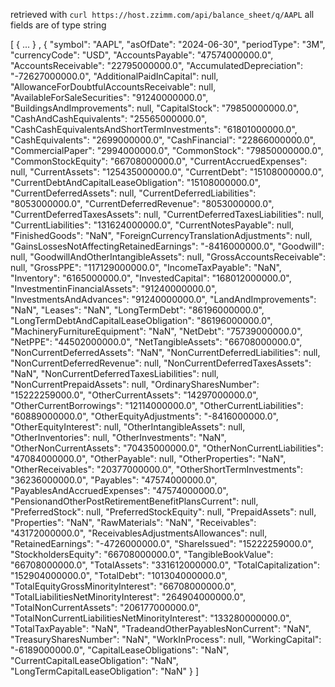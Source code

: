 retrieved with `curl https://host.zzimm.com/api/balance_sheet/q/AAPL`
all fields are of type string

[
    { ... } ,
    {
    "symbol": "AAPL",
    "asOfDate": "2024-06-30",
    "periodType": "3M",
    "currencyCode": "USD",
    "AccountsPayable": "47574000000.0",
    "AccountsReceivable": "22795000000.0",
    "AccumulatedDepreciation": "-72627000000.0",
    "AdditionalPaidInCapital": null,
    "AllowanceForDoubtfulAccountsReceivable": null,
    "AvailableForSaleSecurities": "91240000000.0",
    "BuildingsAndImprovements": null,
    "CapitalStock": "79850000000.0",
    "CashAndCashEquivalents": "25565000000.0",
    "CashCashEquivalentsAndShortTermInvestments": "61801000000.0",
    "CashEquivalents": "2699000000.0",
    "CashFinancial": "22866000000.0",
    "CommercialPaper": "2994000000.0",
    "CommonStock": "79850000000.0",
    "CommonStockEquity": "66708000000.0",
    "CurrentAccruedExpenses": null,
    "CurrentAssets": "125435000000.0",
    "CurrentDebt": "15108000000.0",
    "CurrentDebtAndCapitalLeaseObligation": "15108000000.0",
    "CurrentDeferredAssets": null,
    "CurrentDeferredLiabilities": "8053000000.0",
    "CurrentDeferredRevenue": "8053000000.0",
    "CurrentDeferredTaxesAssets": null,
    "CurrentDeferredTaxesLiabilities": null,
    "CurrentLiabilities": "131624000000.0",
    "CurrentNotesPayable": null,
    "FinishedGoods": "NaN",
    "ForeignCurrencyTranslationAdjustments": null,
    "GainsLossesNotAffectingRetainedEarnings": "-8416000000.0",
    "Goodwill": null,
    "GoodwillAndOtherIntangibleAssets": null,
    "GrossAccountsReceivable": null,
    "GrossPPE": "117129000000.0",
    "IncomeTaxPayable": "NaN",
    "Inventory": "6165000000.0",
    "InvestedCapital": "168012000000.0",
    "InvestmentinFinancialAssets": "91240000000.0",
    "InvestmentsAndAdvances": "91240000000.0",
    "LandAndImprovements": "NaN",
    "Leases": "NaN",
    "LongTermDebt": "86196000000.0",
    "LongTermDebtAndCapitalLeaseObligation": "86196000000.0",
    "MachineryFurnitureEquipment": "NaN",
    "NetDebt": "75739000000.0",
    "NetPPE": "44502000000.0",
    "NetTangibleAssets": "66708000000.0",
    "NonCurrentDeferredAssets": "NaN",
    "NonCurrentDeferredLiabilities": null,
    "NonCurrentDeferredRevenue": null,
    "NonCurrentDeferredTaxesAssets": "NaN",
    "NonCurrentDeferredTaxesLiabilities": null,
    "NonCurrentPrepaidAssets": null,
    "OrdinarySharesNumber": "15222259000.0",
    "OtherCurrentAssets": "14297000000.0",
    "OtherCurrentBorrowings": "12114000000.0",
    "OtherCurrentLiabilities": "60889000000.0",
    "OtherEquityAdjustments": "-8416000000.0",
    "OtherEquityInterest": null,
    "OtherIntangibleAssets": null,
    "OtherInventories": null,
    "OtherInvestments": "NaN",
    "OtherNonCurrentAssets": "70435000000.0",
    "OtherNonCurrentLiabilities": "47084000000.0",
    "OtherPayable": null,
    "OtherProperties": "NaN",
    "OtherReceivables": "20377000000.0",
    "OtherShortTermInvestments": "36236000000.0",
    "Payables": "47574000000.0",
    "PayablesAndAccruedExpenses": "47574000000.0",
    "PensionandOtherPostRetirementBenefitPlansCurrent": null,
    "PreferredStock": null,
    "PreferredStockEquity": null,
    "PrepaidAssets": null,
    "Properties": "NaN",
    "RawMaterials": "NaN",
    "Receivables": "43172000000.0",
    "ReceivablesAdjustmentsAllowances": null,
    "RetainedEarnings": "-4726000000.0",
    "ShareIssued": "15222259000.0",
    "StockholdersEquity": "66708000000.0",
    "TangibleBookValue": "66708000000.0",
    "TotalAssets": "331612000000.0",
    "TotalCapitalization": "152904000000.0",
    "TotalDebt": "101304000000.0",
    "TotalEquityGrossMinorityInterest": "66708000000.0",
    "TotalLiabilitiesNetMinorityInterest": "264904000000.0",
    "TotalNonCurrentAssets": "206177000000.0",
    "TotalNonCurrentLiabilitiesNetMinorityInterest": "133280000000.0",
    "TotalTaxPayable": "NaN",
    "TradeandOtherPayablesNonCurrent": "NaN",
    "TreasurySharesNumber": "NaN",
    "WorkInProcess": null,
    "WorkingCapital": "-6189000000.0",
    "CapitalLeaseObligations": "NaN",
    "CurrentCapitalLeaseObligation": "NaN",
    "LongTermCapitalLeaseObligation": "NaN"
  }
]